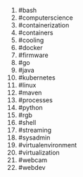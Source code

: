 1. #bash
1. #computerscience
1. #containerization
1. #containers
1. #cooling
1. #docker
1. #firmware
1. #go
1. #java
1. #kubernetes
1. #linux
1. #maven
1. #processes
1. #python
1. #rgb
1. #shell
1. #streaming
1. #sysadmin
1. #virtualenvironment
1. #virtualization
1. #webcam
1. #webdev
